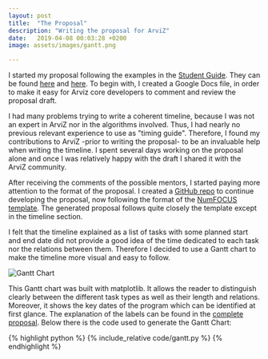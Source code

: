 ```yaml
---
layout: post
title:  "The Proposal"
description: "Writing the proposal for ArviZ"
date:   2019-04-08 00:03:28 +0200
image: assets/images/gantt.png

---
```


I started my proposal following the examples in the
[Student Guide](https://google.github.io/gsocguides/student/).
They can be found
[here](https://google.github.io/gsocguides/student/proposal-example-1) and
 [here](https://google.github.io/gsocguides/student/proposal-example-2).
 To begin with, I created a Google Docs file, in order to make it easy for Arviz
 core developers to comment and review the proposal draft.

I had many problems trying to write a coherent timeline, because I was not
an expert in ArviZ nor in the algorithms involved. Thus, I had nearly no
previous relevant experience to use as "timing guide". Therefore, I found my
contributions to ArviZ -prior to writing the proposal- to be an
invaluable help when writing the timeline. I spent several days working on the
proposal alone and once I was relatively happy with the draft I shared it with
the ArviZ community.

After receiving the comments of the possible mentors, I started paying more
attention to the format of the proposal. I created a
[GitHub repo](https://github.com/OriolAbril/gsoc2019) to continue developing
the proposal, now following the format of the
[NumFOCUS template](https://github.com/numfocus/gsoc/blob/master/templates/proposal.md).
The generated proposal follows quite closely the template except in the timeline
section.

I felt that the timeline explained as a list of tasks with some planned start
and end date did not provide a good idea of the time dedicated to each task nor
the relations between them. Therefore I decided to use a Gantt chart to make the
timeline more visual and easy to follow.

<img src="{{ '/assets/images/gantt.png' | prepend: site.baseurl | prepend: site.url }}" alt="Gantt Chart" class="image center">

This Gantt chart was built with matplotlib. It allows the reader to distinguish
clearly between the different task types as well as their length and relations.
Moreover, it shows the key dates of the program which can be identified at first
glance. The explanation of the labels can be found in the
[complete proposal](https://github.com/OriolAbril/gsoc2019/blob/master/proposal.pdf). Below there is the code used to generate the Gantt Chart:

{% highlight python %}
{% include_relative  code/gantt.py %}
{% endhighlight %}
